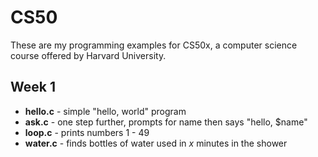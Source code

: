 # CS50

These are my programming examples for CS50x, a computer science course offered by Harvard University.

## Week 1
* **hello.c** - simple "hello, world" program
* **ask.c** - one step further, prompts for name then says "hello, $name"
* **loop.c** - prints numbers 1 - 49
* **water.c** - finds bottles of water used in *x* minutes in the shower
